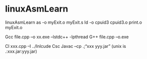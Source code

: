 # linuxAsmLearn
linuxAsmLearn
as -o myExit.o myExit.s
ld -o cpuid3 cpuid3.o print.o myExit.o


Gcc file.cpp –o xx.exe –lstdc++ -lpthread
G++ file.cpp –o.exe

Cl xxx.cpp –I ../Inlcude
Csc
Javac –cp .;“xxx yyy.jar”  (unix is .:xxx.jar:yyy.jar)
